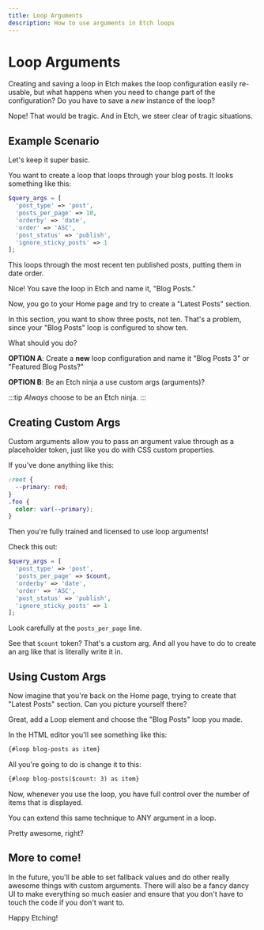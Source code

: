 ```yaml
---
title: Loop Arguments
description: How to use arguments in Etch loops
---
```


# Loop Arguments

Creating and saving a loop in Etch makes the loop configuration easily re-usable, but what happens when you need to change part of the configuration? Do you have to save a *new* instance of the loop?

Nope! That would be tragic. And in Etch, we steer clear of tragic situations.

## Example Scenario

Let's keep it super basic.

You want to create a loop that loops through your blog posts. It looks something like this: 

```php
$query_args = [
  'post_type' => 'post',
  'posts_per_page' => 10,
  'orderby' => 'date',
  'order' => 'ASC',
  'post_status' => 'publish',
  'ignore_sticky_posts' => 1
];
```

This loops through the most recent ten published posts, putting them in date order.

Nice! You save the loop in Etch and name it, "Blog Posts."

Now, you go to your Home page and try to create a "Latest Posts" section.

In this section, you want to show three posts, not ten. That's a problem, since your "Blog Posts" loop is configured to show ten.

What should you do?

**OPTION A**: Create a **new** loop configuration and name it "Blog Posts 3" or "Featured Blog Posts?"

**OPTION B**: Be an Etch ninja a use custom args (arguments)?

:::tip
_Always_ choose to be an Etch ninja.
:::

## Creating Custom Args

Custom arguments allow you to pass an argument value through as a placeholder token, just like you do with CSS custom properties.

If you've done anything like this:

```css
:root {
  --primary: red;
}
.foo {
  color: var(--primary);
}
```
Then you're fully trained and licensed to use loop arguments!

Check this out:

```php
$query_args = [
  'post_type' => 'post',
  'posts_per_page' => $count,
  'orderby' => 'date',
  'order' => 'ASC',
  'post_status' => 'publish',
  'ignore_sticky_posts' => 1
];
```

Look carefully at the `posts_per_page` line.

See that `$count` token? That's a custom arg. And all you have to do to create an arg like that is literally write it in.

## Using Custom Args

Now imagine that you're back on the Home page, trying to create that "Latest Posts" section. Can you picture yourself there?

Great, add a Loop element and choose the "Blog Posts" loop you made.

In the HTML editor you'll see something like this:

```html
{#loop blog-posts as item}
```

All you're going to do is change it to this:

```html
{#loop blog-posts($count: 3) as item}
```

Now, whenever you use the loop, you have full control over the number of items that is displayed.

You can extend this same technique to ANY argument in a loop.

Pretty awesome, right?

## More to come!

In the future, you'll be able to set fallback values and do other really awesome things with custom arguments. There will also be a fancy dancy UI to make everything so much easier and ensure that you don't have to touch the code if you don't want to.

Happy Etching!